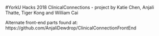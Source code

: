 #YorkU Hacks 2018
ClinicalConnections - project by Katie Chen, Anjali Thatte, Tiger Kong and William Cai

<p>Alternate front-end parts found at: https://github.com/AnjaliDewdrop/ClinicalConnectionFrontEnd</p>
